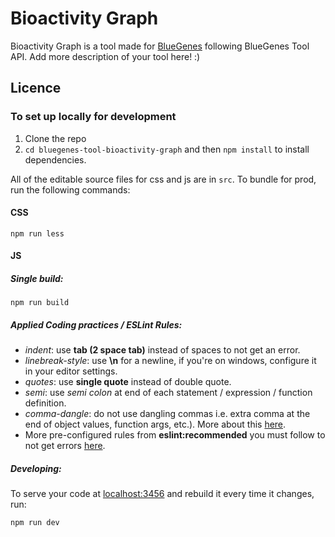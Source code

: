 #  Bioactivity Graph

Bioactivity Graph is a tool made for [BlueGenes](http://bluegenes.apps.intermine.org) following BlueGenes Tool API.
Add more description of your tool here! :)

## Licence


### To set up locally for development

1. Clone the repo
2. `cd bluegenes-tool-bioactivity-graph` and then `npm install` to install dependencies.

All of the editable source files for css and js are in `src`. To bundle for prod, run the following commands:

#### CSS

```
npm run less
```

#### JS

##### Single build:
```
npm run build
```


##### Applied Coding practices / ESLint Rules:
- _indent_: use __tab (2 space tab)__ instead of spaces to not get an error.
- _linebreak-style_: use __\n__ for a newline, if you're on windows, configure it in your editor settings.
- _quotes_: use __single quote__ instead of double quote.
- _semi_: use _semi colon_ at end of each statement / expression / function definition.
- _comma-dangle_: do not use dangling commas i.e. extra comma at the end of object values, function args, etc.). More about this [here](https://eslint.org/docs/rules/comma-dangle).
- More pre-configured rules from __eslint:recommended__ you must follow to not get errors [here](https://eslint.org/docs/rules/).

##### Developing:
To serve your code at [localhost:3456](http://localhost:3456) and rebuild it every time it changes, run:


```bash
npm run dev
```
